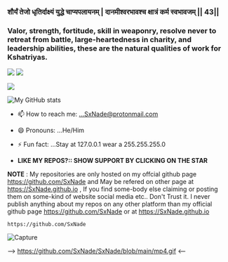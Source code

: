 ### शौर्यं तेजो धृतिर्दाक्ष्यं युद्धे चाप्यपलायनम् | दानमीश्वरभावश्च क्षात्रं कर्म स्वभावजम् || 43||
### Valor, strength, fortitude, skill in weaponry, resolve never to retreat from battle, large-heartedness in charity, and leadership abilities, these are the natural qualities of work for Kshatriyas. 

![](https://github.com/SxNade/SxNade.github.io/blob/main/om.gif)
![](https://github.com/SxNade/SxNade/blob/main/TheSupremeOne.png)

<p align="left"> 
<img src=https://github-readme-stats.vercel.app/api/top-langs/?username=SxNade&layout=compact&text_color=fe9cd8&title_color=fe9cd8&bg_color=0d1117&count_private=true&include_all_commits=true&hide_border=true&langs_count=10></p>


![My GitHub stats](https://github-readme-stats.vercel.app/api?username=SxNade&show_icons=true&theme=radical)

- 📫 How to reach me: ...SxNade@protonmail.com
- 😄 Pronouns: ...He/Him
- ⚡ Fun fact: ...Stay at 127.0.0.1 wear a 255.255.255.0

- **LIKE MY REPOS?:: SHOW SUPPORT BY CLICKING ON THE STAR**

**NOTE** : My repositories are only hosted on my offcial github page https://github.com/SxNade and May be refered on other page at https://SxNade.github.io , If you find some-body else claiming or posting them on some-kind of website social media etc.. Don't Trust it. I never publish anything about my repos on any other platform than my official github page  https://github.com/SxNade or at https://SxNade.github.io



`https://github.com/SxNade`

![Capture]()

--> https://github.com/SxNade/SxNade/blob/main/mp4.gif <--
